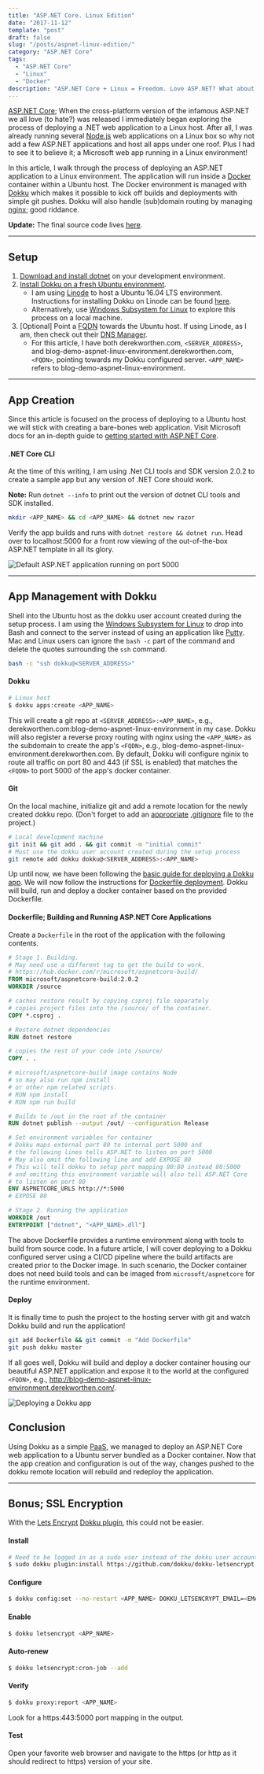 ```yaml
---
title: "ASP.NET Core. Linux Edition"
date: "2017-11-12"
template: "post"
draft: false
slug: "/posts/aspnet-linux-edition/"
category: "ASP.NET Core"
tags:
  - "ASP.NET Core"
  - "Linux"
  - "Docker"
description: "ASP.NET Core + Linux = Freedom. Love ASP.NET? What about Linux? Do you wish to bring the two together? Well now you can with ASP.NET core. Deploy your favorite web stack to your favorate hosting environment. Or, develop from the comfort of your favorite MacBook or Linux box."
---
```


[ASP.NET Core](https://www.microsoft.com/net/learn/apps/web); When the cross-platform version of the infamous ASP.NET we all love (to hate?) was released I immediately began exploring the process of deploying a .NET web application to a Linux host. After all, I was already running several [Node.js](https://nodejs.org) web applications on a Linux box so why not add a few ASP.NET applications and host all apps under one roof. Plus I had to see it to believe it; a Microsoft web app running in a Linux environment!

In this article, I walk through the process of deploying an ASP.NET application to a Linux environment. The application will run inside a [Docker](https://www.docker.com/) container within a Ubuntu host. The Docker environment is managed with [Dokku](http://dokku.viewdocs.io/dokku/) which makes it possible to kick off builds and deployments with simple git pushes. Dokku will also handle (sub)domain routing by managing [nginx](https://www.nginx.com/); good riddance.

**Update:** The final source code lives [here](https://github.com/dworthen/aspnet-linux-edition/tree/1.0.0).

---

## Setup

1. [Download and install dotnet](https://dot.net) on your development environment.
2. [Install Dokku on a fresh Ubuntu environment](http://dokku.viewdocs.io/dokku/getting-started/installation/).
   - I am using [Linode](https://www.linode.com/) to host a Ubuntu 16.04 LTS environment. Instructions for installing Dokku on Linode can be found [here](http://dokku.viewdocs.io/dokku~v0.6.2/getting-started/install/linode/).
   - Alternatively, use [Windows Subsystem for Linux](https://msdn.microsoft.com/en-us/commandline/wsl/install-win10) to explore this process on a local machine.
3. [Optional] Point a [FQDN](https://en.wikipedia.org/wiki/Fully_qualified_domain_name) towards the Ubuntu host. If using Linode, as I am, then check out their [DNS Manager](https://www.linode.com/docs/networking/dns/dns-manager-overview).
   - For this article, I have both derekworthen.com, `<SERVER_ADDRESS>`, and blog-demo-aspnet-linux-environment.derekworthen.com, `<FQDN>`, pointing towards my Dokku configured server. `<APP_NAME>` refers to blog-demo-aspnet-linux-environment.

---

## App Creation

Since this article is focused on the process of deploying to a Ubuntu host we will stick with creating a bare-bones web application. Visit Microsoft docs for an in-depth guide to [getting started with ASP.NET Core](https://docs.microsoft.com/en-us/aspnet/core/mvc/razor-pages/?tabs=visual-studio).

#### .NET Core CLI

At the time of this writing, I am using .Net CLI tools and SDK version 2.0.2 to create a sample app but any version of .NET Core should work.

**Note:** Run `dotnet --info` to print out the version of dotnet CLI tools and SDK installed.

```Bash
mkdir <APP_NAME> && cd <APP_NAME> && dotnet new razor
```

Verify the app builds and runs with `dotnet restore && dotnet run`. Head over to localhost:5000 for a front row viewing of the out-of-the-box ASP.NET template in all its glory.

![Default ASP.NET application running on port 5000](/media/aspnetcore-app.png)

---

## App Management with Dokku

Shell into the Ubuntu host as the dokku user account created during the setup process. I am using the [Windows Subsystem for Linux](https://msdn.microsoft.com/en-us/commandline/wsl/install-win10) to drop into Bash and connect to the server instead of using an application like [Putty](http://www.putty.org/). Mac and Linux users can ignore the `bash -c` part of the command and delete the quotes surrounding the `ssh` command.

```Bash
bash -c "ssh dokku@<SERVER_ADDRESS>"
```

#### Dokku

```Bash
# Linux host
$ dokku apps:create <APP_NAME>
```

This will create a git repo at `<SERVER_ADDRESS>:<APP_NAME>`, e.g., derekworthen\.com:blog-demo-aspnet-linux-environment in my case. Dokku will also register a reverse proxy routing with nginx using the `<APP_NAME>` as the subdomain to create the app's `<FQDN>`, e.g., blog-demo-aspnet-linux-environment.derekworthen.com. By default, Dokku will configure nginix to route all traffic on port 80 and 443 (if SSL is enabled) that matches the `<FQDN>` to port 5000 of the app's docker container.

#### Git

On the local machine, initialize git and add a remote location for the newly created dokku repo. (Don't forget to add an [appropriate](https://www.gitignore.io/api/aspnetcore) [.gitignore](https://www.gitignore.io/) file to the project.)

```Bash
# Local development machine
git init && git add . && git commit -m "initial commit"
# Must use the dokku user account created during the setup process
git remote add dokku dokku@<SERVER_ADDRESS>:<APP_NAME>
```

Up until now, we have been following the [basic guide for deploying a Dokku app](http://dokku.viewdocs.io/dokku/deployment/application-deployment/). We will now follow the instructions for [Dockerfile deployment](http://dokku.viewdocs.io/dokku/deployment/methods/dockerfiles/). Dokku will build, run and deploy a docker container based on the provided Dockerfile.

#### Dockerfile; Building and Running ASP.NET Core Applications

Create a `Dockerfile` in the root of the application with the following contents.

```Dockerfile
# Stage 1. Building.
# May need use a different tag to get the build to work.
# https://hub.docker.com/r/microsoft/aspnetcore-build/
FROM microsoft/aspnetcore-build:2.0.2
WORKDIR /source

# caches restore result by copying csproj file separately
# copies project files into the /source/ of the container.
COPY *.csproj .

# Restore dotnet dependencies
RUN dotnet restore

# copies the rest of your code into /source/
COPY . .

# microsoft/aspnetcore-build image contains Node
# so may also run npm install
# or other npm related scripts.
# RUN npm install
# RUN npm run build

# Builds to /out in the root of the container
RUN dotnet publish --output /out/ --configuration Release

# Set environment variables for container
# Dokku maps external port 80 to internal port 5000 and
# the following lines tells ASP.NET to listen on port 5000
# May also omit the following line and add EXPOSE 80
# This will tell dokku to setup port mapping 80:80 instead 80:5000
# and omitting this environment variable will also tell ASP.NET Core
# to listen on port 80
ENV ASPNETCORE_URLS http://*:5000
# EXPOSE 80

# Stage 2. Running the application
WORKDIR /out
ENTRYPOINT ["dotnet", "<APP_NAME>.dll"]
```

The above Dockerfile provides a runtime environment along with tools to build from source code. In a future article, I will cover deploying to a Dokku configured server using a CI/CD pipeline where the build artifacts are created prior to the Docker image. In such scenario, the Docker container does not need build tools and can be imaged from `microsoft/aspnetcore` for the runtime environment.

#### Deploy

It is finally time to push the project to the hosting server with git and watch Dokku build and run the application!

```Bash
git add Dockerfile && git commit -m "Add Dockerfile"
git push dokku master
```

If all goes well, Dokku will build and deploy a docker container housing our beautiful ASP.NET application and expose it to the world at the configured `<FQDN>`, e.g., http://blog-demo-aspnet-linux-environment.derekworthen.com/.

![Deploying a Dokku app](/media/deploy-dokku-app.png)

## Conclusion

Using Dokku as a simple [PaaS](https://en.wikipedia.org/wiki/Platform_as_a_service), we managed to deploy an ASP.NET Core web application to a Ubuntu server bundled as a Docker container. Now that the app creation and configuration is out of the way, changes pushed to the dokku remote location will rebuild and redeploy the application.

---

## Bonus; SSL Encryption

With the [Lets Encrypt](https://letsencrypt.org/) [Dokku plugin](https://github.com/dokku/dokku-letsencrypt), this could not be easier.

#### Install

```Bash
# Need to be logged in as a sudo user instead of the dokku user account
$ sudo dokku plugin:install https://github.com/dokku/dokku-letsencrypt.git
```

#### Configure

```Bash
$ dokku config:set --no-restart <APP_NAME> DOKKU_LETSENCRYPT_EMAIL=<EMAIL>
```

#### Enable

```Bash
$ dokku letsencrypt <APP_NAME>
```

#### Auto-renew

```Bash
$ dokku letsencrypt:cron-job --add
```

#### Verify

```Bash
$ dokku proxy:report <APP_NAME>
```

Look for a https:443:5000 port mapping in the output.

#### Test

Open your favorite web browser and navigate to the https (or http as it should redirect to https) version of your site.
